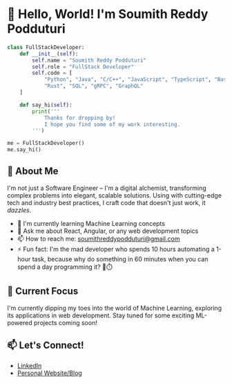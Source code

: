 # 👋 Hello, World! I'm Soumith Reddy Podduturi

```python
class FullStackDeveloper:
    def __init__(self):
        self.name = "Soumith Reddy Podduturi"
        self.role = "FullStack Developer"
        self.code = [
            "Python", "Java", "C/C++", "JavaScript", "TypeScript", "Bash", "Lua",
            "Rust", "SQL", "gRPC", "GraphQL"
	]

    def say_hi(self):
        print('''
		    Thanks for dropping by! 
            I hope you find some of my work interesting.
        ''')

me = FullStackDeveloper()
me.say_hi()
```

## 🚀 About Me

I'm not just a Software Engineer – I'm a digital alchemist, transforming complex problems into elegant, scalable solutions. Using with cutting-edge tech and industry best practices, I craft code that doesn't just work, it *dazzles*.

- 🌱 I'm currently learning Machine Learning concepts
- 💬 Ask me about React, Angular, or any web development topics
- 📫 How to reach me: [soumithreddypodduturi@gmail.com](mailto:soumithreddypodduturi@gmail.com)
- ⚡ Fun fact: I'm the mad developer who spends 10 hours automating a 1-hour task, because why do something in 60 minutes when you can spend a day programming it? 🤖⏱️

## 🎯 Current Focus

I'm currently dipping my toes into the world of Machine Learning, exploring its applications in web development. Stay tuned for some exciting ML-powered projects coming soon!

## 📫 Let's Connect!

- [LinkedIn](https://www.linkedin.com/in/soumithreddypodduturi)
- [Personal Website/Blog](https://soumithreddypodduturi.vercel.app/)
